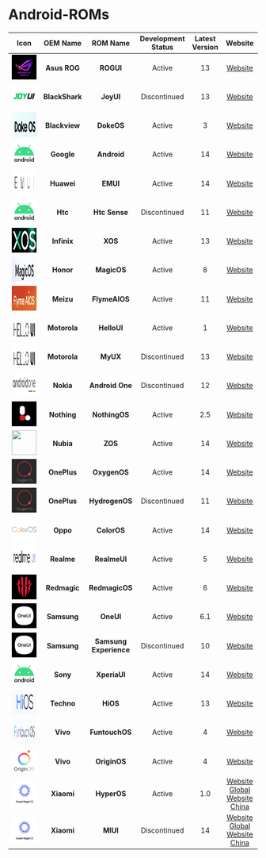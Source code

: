 # Android-ROMs

|                          Icon                           |    OEM Name    |        ROM Name        | Development Status | Latest Version |                                           Website                                            |
| :-----------------------------------------------------: | :------------: | :--------------------: | :----------------: | :------------: | :------------------------------------------------------------------------------------------: |
|   <img src="Icons/ROGUI.png" width="50" height="50">    |  **Asus ROG**  |       **ROGUI**        |       Active       |       13       |                        [Website](https://www.asus.com/in/content/ui/)                        |
|   <img src="Icons/JoyUI.png" width="50" height="50">    | **BlackShark** |       **JoyUI**        |    Discontinued    |       13       |                                         [Website]()                                          |
|   <img src="Icons/DokeOS.png" width="50" height="50">   | **Blackview**  |       **DokeOS**       |       Active       |       3        |                          [Website](https://promo.blackview.hk/os3/)                          |
|  <img src="Icons/Android.png" width="50" height="50">   |   **Google**   |      **Android**       |       Active       |       14       |                  [Website](https://www.android.com/intl/en_in/android-14/)                   |
|    <img src="Icons/EMUI.png" width="50" height="50">    |   **Huawei**   |        **EMUI**        |       Active       |       14       |                      [Website](https://consumer.huawei.com/en/emui-13/)                      |
|  <img src="Icons/Android.png" width="50" height="50">   |    **Htc**     |     **Htc Sense**      |    Discontinued    |       11       |                  [Website](https://www.android.com/intl/en_in/android-14/)                   |
|    <img src="Icons/XOS.png" width="50" height="50">     |  **Infinix**   |        **XOS**         |       Active       |       13       |                        [Website](https://www.infinixmobiles.in/xos/)                         |
|  <img src="Icons/MagicOS.png" width="50" height="50">   |   **Honor**    |      **MagicOS**       |       Active       |       8        |                        [Website](https://www.honor.com/in/magic-os/)                         |
| <img src="Icons/FlymeAIOS.png" width="50" height="50">  |   **Meizu**    |     **FlymeAIOS**      |       Active       |       11       |                            [Website](https://www.flyme.com/aios)                             |
|  <img src="Icons/HelloUI.png" width="50" height="50">   |  **Motorola**  |      **HelloUI**       |       Active       |       1        |                          [Website](https://www.motorola.in/my-ux/p)                          |
|  <img src="Icons/HelloUI.png" width="50" height="50">   |  **Motorola**  |        **MyUX**        |    Discontinued    |       13       |                          [Website](https://www.motorola.in/my-ux/p)                          |
| <img src="Icons/AndroidOne.png" width="50" height="50"> |   **Nokia**    |    **Android One**     |    Discontinued    |       12       |                           [Website](https://www.android.com/one/)                            |
| <img src="Icons/NothingOS.png" width="50" height="50">  |  **Nothing**   |     **NothingOS**      |       Active       |      2.5       |                                         [Website]()                                          |
|    <img src="Icons/ZOS.png" width="50" height="50">     |   **Nubia**    |        **ZOS**         |       Active       |       14       |                                         [Website]()                                          |
|  <img src="Icons/OxygenOS.png" width="50" height="50">  |  **OnePlus**   |      **OxygenOS**      |       Active       |       14       |                         [Website](https://www.oneplus.in/oxygenos14)                         |
|  <img src="Icons/OxygenOS.png" width="50" height="50">  |  **OnePlus**   |     **HydrogenOS**     |    Discontinued    |       11       |                       [Website](https://www.oneplus.com/cn/hydrogenos)                       |
|  <img src="Icons/ColorOS.png" width="50" height="50">   |    **Oppo**    |      **ColorOS**       |       Active       |       14       |                        [Website](https://www.oppo.com/en/coloros14/)                         |
|  <img src="Icons/RealmeUI.png" width="50" height="50">  |   **Realme**   |      **RealmeUI**      |       Active       |       5        |                       [Website](https://www.realme.com/in/realme-ui-5)                       |
| <img src="Icons/RedmagicOS.png" width="50" height="50"> |  **Redmagic**  |     **RedmagicOS**     |       Active       |       6        |                                         [Website]()                                          |
|   <img src="Icons/OneUI.png" width="50" height="50">    |  **Samsung**   |       **OneUI**        |       Active       |      6.1       |                        [Website](https://www.samsung.com/in/one-ui/)                         |
|   <img src="Icons/OneUI.png" width="50" height="50">    |  **Samsung**   | **Samsung Experience** |    Discontinued    |       10       |                        [Website](https://www.samsung.com/in/one-ui/)                         |
|  <img src="Icons/Android.png" width="50" height="50">   |    **Sony**    |      **XperiaUI**      |       Active       |       14       |                  [Website](https://www.android.com/intl/en_in/android-14/)                   |
|    <img src="Icons/HiOS.png" width="50" height="50">    |   **Techno**   |        **HiOS**        |       Active       |       13       |                     [Website](https://www.tecno-mobile.com/hios-detail/)                     |
| <img src="Icons/FuntouchOS.png" width="50" height="50"> |    **Vivo**    |     **FuntouchOS**     |       Active       |       4        |                         [Website](https://www.vivo.com/in/funtouch)                          |
|  <img src="Icons/OriginOS.png" width="50" height="50">  |    **Vivo**    |      **OriginOS**      |       Active       |       4        |                         [Website](https://www.vivo.com.cn/originos)                          |
|  <img src="Icons/HyperOS.png" width="50" height="50">   |   **Xiaomi**   |      **HyperOS**       |       Active       |      1.0       | [Website Global](https://www.mi.com/global/hyperos) [Website China](https://hyperos.mi.com/) |
|  <img src="Icons/HyperOS.png" width="50" height="50">   |   **Xiaomi**   |        **MIUI**        |    Discontinued    |       14       |  [Website Global](https://www.mi.com/global/miui) [Website China](https://home.miui.com/14)  |
